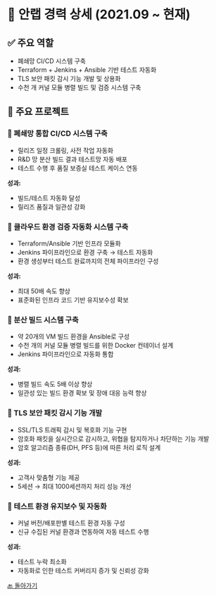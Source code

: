 # 🏢 안랩 경력 상세 (2021.09 \~ 현재)

## ✅ 주요 역할

* 폐쇄망 CI/CD 시스템 구축
* Terraform + Jenkins + Ansible 기반 테스트 자동화
* TLS 보안 패킷 감시 기능 개발 및 상용화
* 수천 개 커널 모듈 병렬 빌드 및 검증 시스템 구축

## 📌 주요 프로젝트

### 🔹 폐쇄망 통합 CI/CD 시스템 구축

* 릴리즈 일정 크롤링, 사전 작업 자동화
* R&D 망 분산 빌드 결과 테스트망 자동 배포
* 테스트 수행 후 품질 보증실 테스트 케이스 연동

**성과:**

* 빌드/테스트 자동화 달성
* 릴리즈 품질과 일관성 강화

### 🔹 클라우드 환경 검증 자동화 시스템 구축

* Terraform/Ansible 기반 인프라 모듈화
* Jenkins 파이프라인으로 환경 구축 → 테스트 자동화
* 환경 생성부터 테스트 완료까지의 전체 파이프라인 구성

**성과:**

* 최대 50배 속도 향상
* 표준화된 인프라 코드 기반 유지보수성 확보

### 🔹 분산 빌드 시스템 구축

* 약 20개의 VM 빌드 환경을 Ansible로 구성
* 수천 개의 커널 모듈 병렬 빌드를 위한 Docker 컨테이너 설계
* Jenkins 파이프라인으로 자동화 통합

**성과:**

* 병렬 빌드 속도 5배 이상 향상
* 일관성 있는 빌드 환경 확보 및 장애 대응 능력 향상

### 🔹 TLS 보안 패킷 감시 기능 개발

* SSL/TLS 트래픽 감시 및 복호화 기능 구현
* 암호화 패킷을 실시간으로 감시하고, 위협을 탐지하거나 차단하는 기능 개발
* 암호 알고리즘 종류(DH, PFS 등)에 따른 처리 로직 설계

**성과:**

* 고객사 맞춤형 기능 제공
* 5세션 → 최대 1000세션까지 처리 성능 개선

### 🔹 테스트 환경 유지보수 및 자동화

* 커널 버전/배포판별 테스트 환경 자동 구성
* 신규 수집된 커널 환경과 연동하여 자동 테스트 수행

**성과:**

* 테스트 누락 최소화
* 자동화로 인한 테스트 커버리지 증가 및 신뢰성 강화

[🔙 돌아가기](./README.md)
